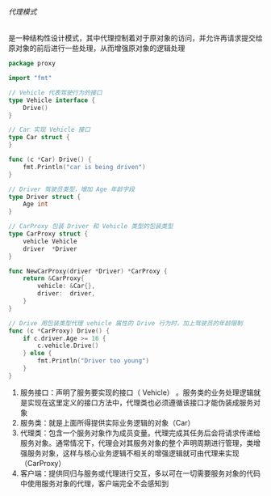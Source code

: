 ###### 代理模式

是一种结构性设计模式，其中代理控制着对于原对象的访问，并允许再请求提交给原对象的前后进行一些处理，从而增强原对象的逻辑处理

```go
package proxy

import "fmt"

// Vehicle 代表驾驶行为的接口
type Vehicle interface {
	Drive()
}

// Car 实现 Vehicle 接口
type Car struct {
}

func (c *Car) Drive() {
	fmt.Println("car is being driven")
}

// Driver 驾驶员类型，增加 Age 年龄字段
type Driver struct {
	Age int
}

// CarProxy 包装 Driver 和 Vehicle 类型的包装类型
type CarProxy struct {
	vehicle Vehicle
	driver  *Driver
}

func NewCarProxy(driver *Driver) *CarProxy {
	return &CarProxy{
		vehicle: &Car{},
		driver:  driver,
	}
}

// Drive 用包装类型代理 vehicle 属性的 Drive 行为时，加上驾驶员的年龄限制
func (c *CarProxy) Drive() {
	if c.driver.Age >= 16 {
		c.vehicle.Drive()
	} else {
		fmt.Println("Driver too young")
	}
}
```

1. 服务接口：声明了服务要实现的接口（ Vehicle） 。服务类的业务处理逻辑就是实现在这里定义的接口方法中，代理类也必须遵循该接口才能伪装成服务对象
2. 服务类：就是上面所得提供实际业务逻辑的对象（Car）
3. 代理类：包含一个服务对象作为成员变量。代理完成其任务后会将请求传递给服务对象。通常情况下，代理会对其服务对象的整个声明周期进行管理，类增强服务对象，这样与核心业务逻辑不相关的增强逻辑就可由代理来实现（CarProxy）
4. 客户端：提供同归与服务或代理进行交互，多以可在一切需要服务对象的代码中使用服务对象的代理，客户端完全不会感知到